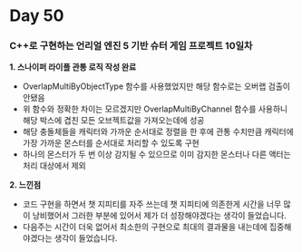 # Day 50

### C++로 구현하는 언리얼 엔진 5 기반 슈터 게임 프로젝트 10일차

**1. 스나이퍼 라이플 관통 로직 작성 완료**

- OverlapMultiByObjectType 함수를 사용했었지만 해당 함수로는 오버랩 검출이 안됐음
- 위 함수와 정확한 차이는 모르겠지만 OverlapMultiByChannel 함수를 사용하니 해당 박스에 겹친 모든 오브젝트값을 가져오는데에 성공
- 해당 충돌체들을 캐릭터와 가까운 순서대로 정렬을 한 후에 관통 수치만큼 캐릭터에 가장 가까운 몬스터를 순서대로 처리할 수 있도록 구현
- 하나의 몬스터가 두 번 이상 감지될 수 있으므로 이미 감지한 몬스터나 다른 액터는 처리 대상에서 제외

**2. 느낀점**

- 코드 구현을 하면서 챗 지피티를 자주 쓰는데 챗 지피티에 의존한게 시간을 너무 많이 낭비했어서 그러한 부분에 있어서 제가 더 성장해야겠다는 생각이 들었습니다.
- 다음주는 시간이 더욱 없어서 최소한의 구현으로 최대의 결과물을 내는데에 집중해야겠다는 생각이 들었습니다.
